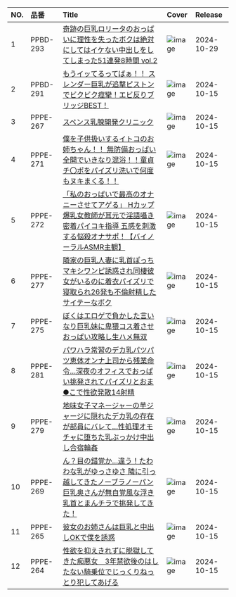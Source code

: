 |NO.|品番|Title|Cover|Release|
|:---|:---|:---|:---|:---|
1|PPBD-293|[奇跡の巨乳ロリータのおっぱいに理性を失ったボクは絶対にしてはイケない中出しをしてしまった51連発8時間 vol.2](https://www.avmoive.top/index.php/archives/58399/)|![image](https://cdn.up-timely.com/image/20/content/76159/6oCJNVq4wk1f3uaLYaR7AtuudlddYaBVqmto3Zvs.jpg)|2024-10-29
2|PPBD-291|[もうイッてるってばぁ！！ スレンダー巨乳が追撃ピストンでビクビク痙攣！エビ反りブリッジBEST！](https://www.avmoive.top/index.php/archives/56960/)|![image](https://cdn.up-timely.com/image/20/content/76010/JXpd16ghoXPmlTCZKwlkjHaTmiwdhuuvZjTlnP1N.jpg)|2024-10-15
3|PPPE-267|[スペンス乳腺開発クリニック](https://www.avmoive.top/index.php/archives/56959/)|![image](https://cdn.up-timely.com/image/20/content/76013/d23mjfAU5nznIrvUN8oC5554SvoLNZXm8p0X6x9B.jpg)|2024-10-15
4|PPPE-271|[僕を子供扱いするイトコのお姉ちゃん！！ 無防備おっぱい全開でいきなり混浴！！童貞チ〇ポをパイズリ洗いで何度もヌキまくる！！](https://www.avmoive.top/index.php/archives/56958/)|![image](https://cdn.up-timely.com/image/20/content/76016/wCCgGET17HbwUMd6s1Lw5PgtvMhE0oRq1hOu2Oad.jpg)|2024-10-15
5|PPPE-272|[「私のおっぱいで最高のオナニーさせてアゲる」 Hカップ爆乳女教師が耳元で淫語囁き密着パイコキ指導 五感を刺激する悩殺オナサポ！【バイノーラルASMR主観】](https://www.avmoive.top/index.php/archives/56957/)|![image](https://cdn.up-timely.com/image/20/content/76019/OzO3OmthZapRtSzkFuXJVAeJuNwODbQXCvO6rFgw.jpg)|2024-10-15
6|PPPE-277|[隣家の巨乳人妻に乳首ぽっちマキシワンピ誘惑され同棲彼女がいるのに着衣パイズリで寝取られ26発も不倫射精したサイテーなボク](https://www.avmoive.top/index.php/archives/56956/)|![image](https://cdn.up-timely.com/image/20/content/76020/MRQ8CxzFxWDg0qhMnvjxzVWQs4v8RqmNVxeXM8nx.jpg)|2024-10-15
7|PPPE-275|[ぼくはエロゲで負かした言いなり巨乳妹に卑猥コス着させおっぱい攻略し生ハメ無双](https://www.avmoive.top/index.php/archives/56955/)|![image](https://cdn.up-timely.com/image/20/content/76014/kEquVvWzlTQRYla4em6AFzLCgamDxq4zUzR4pibb.jpg)|2024-10-15
8|PPPE-281|[パワハラ常習のデカ乳パツパツ恵体オンナ上司から残業命令…深夜のオフィスでおっぱい挑発されてパイズリとおま●こで性欲発散14射精](https://www.avmoive.top/index.php/archives/56954/)|![image](https://cdn.up-timely.com/image/20/content/76017/sUUfH7mG6j92kbGihDQfBx4br0TZaTYsYaIKhWHI.jpg)|2024-10-15
9|PPPE-279|[地味女子マネージャーの芋ジャージに隠れたデカ乳の存在が部員にバレて…性処理オモチャに堕ちた乳ぶっかけ中出し合宿輪姦](https://www.avmoive.top/index.php/archives/56953/)|![image](https://cdn.up-timely.com/image/20/content/76015/Q5URMfEQMZbcaEWW5o4NXSHI826HV0GVxVYLIc5f.jpg)|2024-10-15
10|PPPE-269|[ん？目の錯覚か…違う！たわわな乳がゆっさゆさ 隣に引っ越してきたノーブラノーパン巨乳奥さんが無自覚風な浮き乳首とまんチラで挑発してきた！](https://www.avmoive.top/index.php/archives/56952/)|![image](https://cdn.up-timely.com/image/20/content/76012/pap9PSDHxYjmtxDfvwmqjS87VvDFfQg2atiJiQw9.jpg)|2024-10-15
11|PPPE-265|[彼女のお姉さんは巨乳と中出しOKで僕を誘惑](https://www.avmoive.top/index.php/archives/56951/)|![image](https://cdn.up-timely.com/image/20/content/76018/Sw5Sve1kRD0jEm9bB0bcmAJ3n230Llm7hTDlIcv3.jpg)|2024-10-15
12|PPPE-264|[性欲を抑えきれずに脱獄してきた痴悪女　3年禁欲後のはしたない騎乗位でじっくりねっとり犯してあげる](https://www.avmoive.top/index.php/archives/56950/)|![image](https://cdn.up-timely.com/image/20/content/76011/YBkOWmomU4VAMaAvpMZhxRaKePtvgfxIA951OqfZ.jpg)|2024-10-15